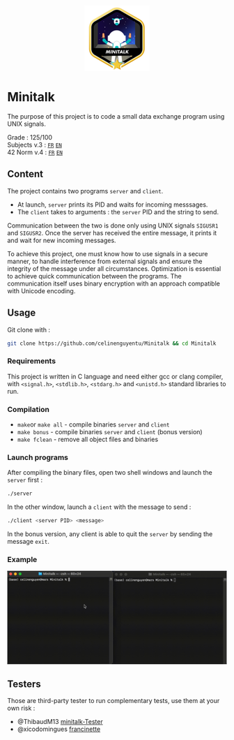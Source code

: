 <div align="center">
  <!-- Logo -->
  <a href="https://github.com/celinenguyentu/Minitalk">
  <img src="docs/minitalkm.png" alt="Logo" width="150" height="150">
  </a>
</div>

# Minitalk

The purpose of this project is to code a small data exchange program using UNIX signals.

Grade : 125/100 \
Subjects v.3 : [`FR`](docs/minitalk_v3.fr.pdf) [`EN`](docs/minitalk_v3.en.pdf) \
42 Norm v.4 : [`FR`](docs/norm_v4.fr.pdf) [`EN`](docs/norm_v4.en.pdf)

## Content

The project contains two programs `server` and `client`.
* At launch, `server` prints its PID and waits for incoming messsages.
* The `client` takes to arguments : the `server` PID and the string to send. 

Communication between the two is done only using UNIX signals `SIGUSR1` and `SIGUSR2`. Once the server has received the entire message, it prints it and wait for new incoming messages.

To achieve this project, one must know how to use signals in a secure manner, to handle interference from external signals and ensure the integrity of the message under all circumstances. Optimization is essential to achieve quick communication between the programs. The communication itself uses binary encryption with an approach compatible with Unicode encoding.

## Usage

Git clone with :
```bash
git clone https://github.com/celinenguyentu/Minitalk && cd Minitalk
```

### Requirements

This project is written in C language and need either gcc or clang compiler, with `<signal.h>`, `<stdlib.h>`, `<stdarg.h>` and `<unistd.h>` standard libraries to run.

### Compilation

* `make`or `make all` - compile binaries `server` and `client`
* `make bonus` - compile binaries `server` and `client` (bonus version)
* `make fclean` - remove all object files and binaries

### Launch programs

After compiling the binary files, open two shell windows and launch the `server` first :
```bash
./server
```
In the other window, launch a `client` with the message to send :
```bash
./client <server PID> <message>
```
In the bonus version, any client is able to quit the `server` by sending the message `exit`.

### Example

![Example](docs/example1.gif)

## Testers

Those are third-party tester to run complementary tests, use them at your own risk :
- @ThibaudM13 [minitalk-Tester](https://github.com/ThibaudM13/minitalk-Tester)
- @xicodomingues [francinette](https://github.com/xicodomingues/francinette)